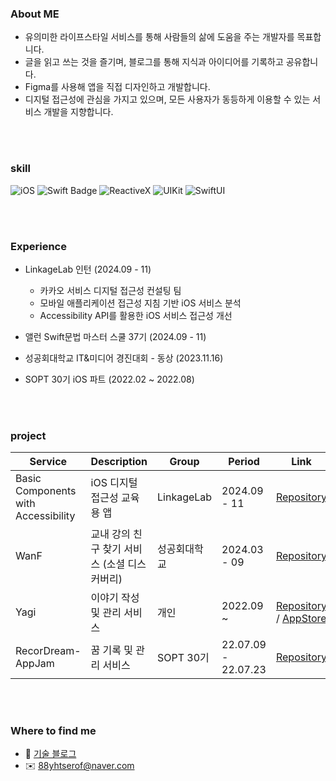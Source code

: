 ### About ME

- 유의미한 라이프스타일 서비스를 통해 사람들의 삶에 도움을 주는 개발자를 목표합니다.
- 글을 읽고 쓰는 것을 즐기며, 블로그를 통해 지식과 아이디어를 기록하고 공유합니다.
- Figma를 사용해 앱을 직접 디자인하고 개발합니다.
- 디지털 접근성에 관심을 가지고 있으며, 모든 사용자가 동등하게 이용할 수 있는 서비스 개발을 지향합니다.

<br>
<br>

### skill

![iOS](https://img.shields.io/badge/iOS-000000?style=flat-square&logo=Apple&logoColor=white)
![Swift Badge](https://img.shields.io/badge/Swift-FA7343?style=flat-square&logo=Swift&logoColor=white)
![ReactiveX](https://img.shields.io/badge/RxSwift-B7178C?style=flat-square&logo=ReactiveX&logoColor=white)
![UIKit](https://img.shields.io/badge/UIKit-52B0E7?style=flat-square&logo=Apple&logoColor=white)
![SwiftUI](https://img.shields.io/badge/SwiftUI-52B0E7?style=flat-square&logo=Apple&logoColor=white)


<br>
<br>

### Experience

- LinkageLab 인턴 (2024.09 - 11)
    - 카카오 서비스 디지털 접근성 컨설팅 팀
    - 모바일 애플리케이션 접근성 지침 기반 iOS 서비스 분석
    - Accessibility API를 활용한 iOS 서비스 접근성 개선

- 앨런 Swift문법 마스터 스쿨 37기 (2024.09 - 11)
- 성공회대학교 IT&미디어 경진대회 - 동상 (2023.11.16)
- SOPT 30기 iOS 파트 (2022.02 ~ 2022.08)


<br>
<br>

### project

| Service | Description | Group | Period | Link |
| --- | --- | --- | --- | --- |
| Basic Components with Accessibility | iOS 디지털 접근성 교육용 앱 | LinkageLab | 2024.09 - 11 | [Repository](https://github.com/88yhtserof/LinkageLab-Accessibility) |
| WanF | 교내 강의 친구 찾기 서비스 (소셜 디스커버리) | 성공회대학교 | 2024.03 - 09 | [Repository](https://github.com/WanF-Project/WanF-Project-iOS) |
| Yagi | 이야기 작성 및 관리 서비스 | 개인 | 2022.09 ~ | [Repository](https://github.com/88yhtserof/YaGi) / [AppStore](https://apps.apple.com/kr/app/%EC%95%BC%EA%B8%B0-yagi/id1669865469) |
| RecorDream-AppJam | 꿈 기록 및 관리 서비스 | SOPT 30기 | 22.07.09 - 22.07.23 | [Repository](https://github.com/TeamRecorDream/RecorDream-iOS-AppJam) |

<br>
<br>

### Where to find me

- 🔗 [기술 블로그](https://88yhtserof.tistory.com)
- ✉️ 88yhtserof@naver.com

<br>
<br>
